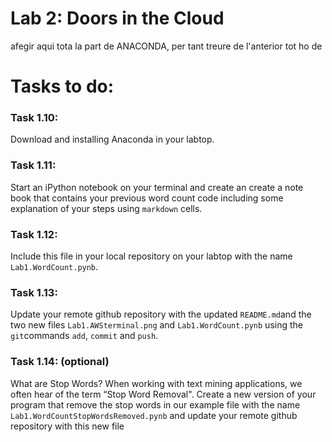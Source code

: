 # Lab 2: Doors in the Cloud

afegir aqui tota la part de ANACONDA, per tant treure de l'anterior tot ho de

# Tasks to do:

### Task 1.10:  
 Download and installing Anaconda in your labtop. 
### Task 1.11:  
Start an iPython notebook on your terminal and create an create a note book that contains your previous word count code including some explanation of your steps using `markdown` cells. 
### Task 1.12:  
Include this file in your local repository on your labtop with the name `Lab1.WordCount.pynb`.
### Task 1.13:  
Update your remote github repository with the updated `README.md`and the two new files `Lab1.AWSterminal.png` and `Lab1.WordCount.pynb` using the `git`commands `add`, `commit` and `push`. 
### Task 1.14: (optional)
What are Stop Words? When working with text mining applications, we often hear of the term “Stop Word Removal". Create a new version of your program that remove the stop words in our example file with the name `Lab1.WordCountStopWordsRemoved.pynb` and update your remote github repository with this new file
